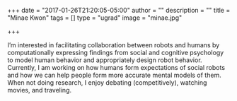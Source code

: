 +++
date = "2017-01-26T21:20:05-05:00"
author = ""
description = ""
title = "Minae Kwon"
tags = []
type = "ugrad"
image = "minae.jpg"

+++

I’m interested in facilitating collaboration between robots and humans by computationally expressing
findings from social and cognitive psychology to model human behavior and appropriately design robot
behavior. Currently, I am working on how humans form expectations of social robots and how we can
help people form more accurate mental models of them.  When not doing research, I enjoy debating
(competitively), watching movies, and traveling.
